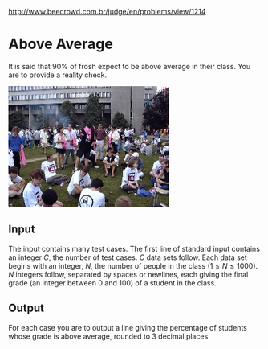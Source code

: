 http://www.beecrowd.com.br/judge/en/problems/view/1214

# Above Average

It is said that 90% of frosh expect to be above average in their class.
You are to provide a reality check.

![](imgs/UOJ_1214.jpg)

## Input

The input contains many test cases. The first line of standard input contains
an integer $C$, the number of test cases. $C$ data sets follow. Each data set
begins with an integer, $N$, the number of people in the class
($1 \leq N \leq 1000$). $N$ integers follow, separated by spaces or newlines,
each giving the final grade (an integer between 0 and 100) of a student in the
class.

## Output

For each case you are to output a line giving the percentage of students
whose grade is above average, rounded to 3 decimal places.

